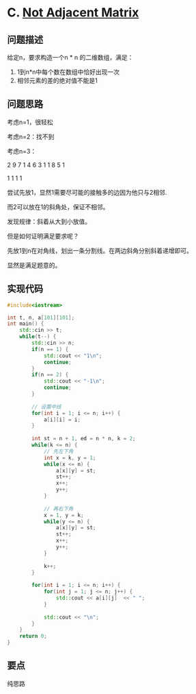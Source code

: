 # C. [Not Adjacent Matrix](https://codeforces.com/problemset/problem/1520/C)

## 问题描述

给定n，要求构造一个n * n 的二维数组，满足：

1. 1到n*n中每个数在数组中恰好出现一次
2. 相邻元素的差的绝对值不能是1



## 问题思路

考虑n=1，很轻松

考虑n=2：找不到

考虑n=3：

2 9 7 1
4 6 3 1
1 8 5 1

1 1 1 1



尝试先放1，显然1需要尽可能的接触多的边因为他只与2相邻.

而2可以放在1的斜角处，保证不相邻。



发现规律：斜着从大到小放值。

但是如何证明满足要求呢？

先放1到n在对角线，划出一条分割线。在两边斜角分别斜着递增即可。

显然是满足题意的。



## 实现代码

```c++
#include<iostream>

int t, n, a[101][101]; 
int main() {
	std::cin >> t;
	while(t--) {
		std::cin >> n;
		if(n == 1) {
			std::cout << "1\n";
			continue;
		}
		if(n == 2) {
			std::cout << "-1\n";
			continue;
		}
		
		// 设置中线
		for(int i = 1; i <= n; i++) {
			a[i][i] = i;
		} 
		
		int st = n + 1, ed = n * n, k = 2;
		while(k <= n) {
			// 先左下角			
			int x = k, y = 1;
			while(x <= n) {
				a[x][y] = st;
				st++;
				x++;
				y++;
			}
			
			// 再右下角 
			x = 1, y = k;
			while(y <= n) {
				a[x][y] = st;
				st++;
				x++;
				y++;
			}
			
			k++;
		}
		
		for(int i = 1; i <= n; i++) {
			for(int j = 1; j <= n; j++) {
				std::cout << a[i][j]  << " ";
			}
			
			std::cout << "\n";
		}
	}
	return 0;
}
```



## 要点

纯思路